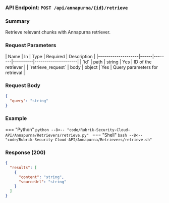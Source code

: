 ### API Endpoint: `POST /api/annapurna/{id}/retrieve`

### Summary
Retrieve relevant chunks with Annapurna retriever.

### Request Parameters
<div> </div>
| Name               | In   | Type   | Required | Description         |
|--------------------|------|--------|----------|---------------------|
| `id`              | path | string | Yes      | ID of the retriever |
| `retrieve_request` | body | object | Yes      | Query parameters for retrieval |

### Request Body
```json
{
  "query": "string"
}
```

### Example
=== "Python"
    ```python
    --8<-- "code/Rubrik-Security-Cloud-API/Annapurna/Retrievers/retrieve.py"
    ```
=== "Shell"
    ```bash
    --8<-- "code/Rubrik-Security-Cloud-API/Annapurna/Retrievers/retrieve.sh"
    ```

### Response (200)
```json
{
  "results": [
    {
      "content": "string",
      "sourceUrl": "string"
    }
  ]
}
```

